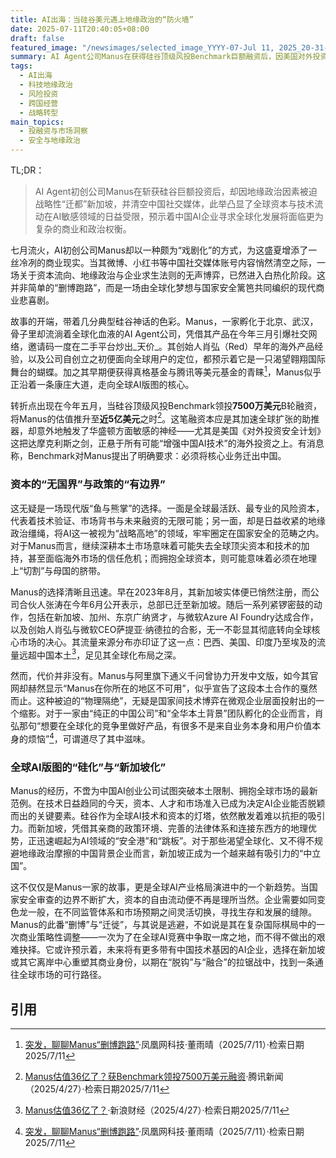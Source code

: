```yaml
---
title: AI出海：当硅谷美元遇上地缘政治的“防火墙”
date: 2025-07-11T20:40:05+08:00
draft: false
featured_image: "/newsimages/selected_image_YYYY-07-Jul 11, 2025_20-31-49-931.jpg"
summary: AI Agent公司Manus在获得硅谷顶级风投Benchmark巨额融资后，因美国对外投资安全政策限制，被迫将核心业务迁往新加坡并清空中国社交媒体内容。此举不仅反映了全球资本流动在AI这一敏感领域的地缘政治约束，也预示着中国AI企业在寻求全球化发展时，将面临在市场、资本与监管之间进行艰难战略取舍的新常态。
tags: 
  - AI出海
  - 科技地缘政治
  - 风险投资
  - 跨国经营
  - 战略转型
main_topics: 
  - 投融资与市场洞察
  - 安全与地缘政治
---
```


TL;DR： 
>AI Agent初创公司Manus在斩获硅谷巨额投资后，却因地缘政治因素被迫战略性“迁都”新加坡，并清空中国社交媒体，此举凸显了全球资本与技术流动在AI敏感领域的日益受限，预示着中国AI企业寻求全球化发展将面临更为复杂的商业和政治权衡。

七月流火，AI初创公司Manus却以一种颇为“戏剧化”的方式，为这盛夏增添了一丝冷冽的商业现实。当其微博、小红书等中国社交媒体账号内容悄然清空之际，一场关于资本流向、地缘政治与企业求生法则的无声博弈，已然进入白热化阶段。这并非简单的“删博跑路”，而是一场由全球化梦想与国家安全篱笆共同编织的现代商业悲喜剧。

故事的开端，带着几分典型硅谷神话的色彩。Manus，一家孵化于北京、武汉，骨子里却流淌着全球化血液的AI Agent公司，凭借其产品在今年三月引爆社交网络，邀请码一度在二手平台炒出_天价_。其创始人肖弘（Red）早年的海外产品经验，以及公司自创立之初便面向全球用户的定位，都预示着它是一只渴望翱翔国际舞台的蝴蝶。加之其早期便获得真格基金与腾讯等美元基金的青睐[^1]，Manus似乎正沿着一条康庄大道，走向全球AI版图的核心。

转折点出现在今年五月，当硅谷顶级风投Benchmark领投**7500万美元**B轮融资，将Manus的估值推升至**近5亿美元**之时[^2]。这笔融资本应是其加速全球扩张的助推器，却意外地触发了华盛顿方面敏感的神经——尤其是美国《对外投资安全计划》这把达摩克利斯之剑，正悬于所有可能“增强中国AI技术”的海外投资之上。有消息称，Benchmark对Manus提出了明确要求：必须将核心业务迁出中国。

### 资本的“无国界”与政策的“有边界”

这无疑是一场现代版“鱼与熊掌”的选择。一面是全球最活跃、最专业的风险资本，代表着技术验证、市场背书与未来融资的无限可能；另一面，却是日益收紧的地缘政治缰绳，将AI这一被视为“战略高地”的领域，牢牢圈定在国家安全的范畴之内。对于Manus而言，继续深耕本土市场意味着可能失去全球顶尖资本和技术的加持，甚至面临海外市场的信任危机；而拥抱全球资本，则可能意味着必须在地理上“切割”与母国的脐带。

Manus的选择清晰且迅速。早在2023年8月，其新加坡实体便已悄然注册，而公司合伙人张涛在今年6月公开表示，总部已迁至新加坡。随后一系列紧锣密鼓的动作，包括在新加坡、加州、东京广纳贤才，与微软Azure AI Foundry达成合作，以及创始人肖弘与微软CEO萨提亚·纳德拉的合影，无一不彰显其彻底转向全球核心市场的决心。其流量来源分布亦印证了这一点：巴西、美国、印度乃至埃及的流量远超中国本土[^3]，足见其全球化布局之深。

然而，代价并非没有。Manus与阿里旗下通义千问曾协力开发中文版，如今其官网却赫然显示“Manus在你所在的地区不可用”，似乎宣告了这段本土合作的戛然而止。这种被迫的“物理隔绝”，无疑是国家间技术博弈在微观企业层面投射出的一个缩影。对于一家由“纯正的中国公司”和“全华本土背景”团队孵化的企业而言，肖弘那句“想要在全球化的竞争里做好产品，有很多不是来自业务本身和用户价值本身的烦恼”[^1]，可谓道尽了其中滋味。

### 全球AI版图的“硅化”与“新加坡化”

Manus的经历，不啻为中国AI创业公司试图突破本土限制、拥抱全球市场的最新范例。在技术日益趋同的今天，资本、人才和市场准入已成为决定AI企业能否脱颖而出的关键要素。硅谷作为全球AI技术和资本的灯塔，依然散发着难以抗拒的吸引力。而新加坡，凭借其亲商的政策环境、完善的法律体系和连接东西方的地理优势，正迅速崛起为AI领域的“安全港”和“跳板”。对于那些渴望全球化、又不得不规避地缘政治摩擦的中国背景企业而言，新加坡正成为一个越来越有吸引力的“中立国”。

这不仅仅是Manus一家的故事，更是全球AI产业格局演进中的一个新趋势。当国家安全审查的边界不断扩大，资本的自由流动便不再是理所当然。企业需要如同变色龙一般，在不同监管体系和市场预期之间灵活切换，寻找生存和发展的缝隙。Manus的此番“删博”与“迁徙”，与其说是逃避，不如说是其在复杂国际棋局中的一次商业策略性调整——一次为了在全球AI竞赛中争取一席之地，而不得不做出的艰难抉择。它或许预示着，未来将有更多带有中国技术基因的AI企业，选择在新加坡或其它离岸中心重塑其商业身份，以期在“脱钩”与“融合”的拉锯战中，找到一条通往全球市场的可行路径。

## 引用

[^1]: [突发，聊聊Manus“删博跑路”](https://www.36kr.com/p/2847249767838597)·凤凰网科技·董雨晴（2025/7/11）·检索日期2025/7/11
[^2]: [Manus估值36亿了？获Benchmark领投7500万美元融资](https://news.qq.com/rain/a/20250427A0591800)·腾讯新闻（2025/4/27）·检索日期2025/7/11
[^3]: [Manus估值36亿了？](https://finance.sina.com.cn/tech/roll/2025-04-27/doc-ineuqumu9974036.shtml)·新浪财经（2025/4/27）·检索日期2025/7/11
